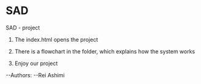 # SAD
SAD - project

1) The index.html opens the project

2) There is a flowchart in the folder, which explains how the system works

3) Enjoy our project

--Authors:
--Rei Ashimi
